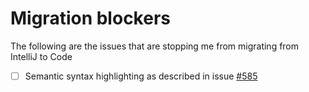 # Migration blockers

The following are the issues that are stopping me from migrating from IntelliJ to Code

- [ ] Semantic syntax highlighting as described in issue 
[#585](https://github.com/Microsoft/vscode/issues/585)

